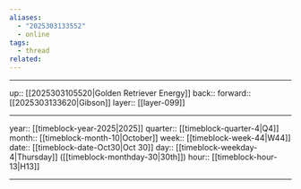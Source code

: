 ```yaml
---
aliases:
  - "2025303133552"
  - online
tags:
  - thread
related:
---
```




***

up:: [[2025303105520|Golden Retriever Energy]]
back:: 
forward:: [[2025303133620|Gibson]]
layer:: [[layer-099]]

***

year:: [[timeblock-year-2025|2025]]
quarter:: [[timeblock-quarter-4|Q4]]
month:: [[timeblock-month-10|October]]
week:: [[timeblock-week-44|W44]]
date:: [[timeblock-date-Oct30|Oct 30]]
day:: [[timeblock-weekday-4|Thursday]] ([[timeblock-monthday-30|30th]])
hour:: [[timeblock-hour-13|H13]]

***
